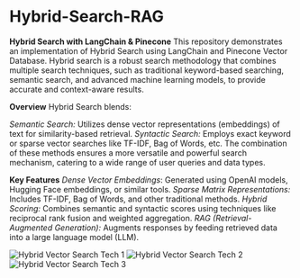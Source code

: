 # Hybrid-Search-RAG

**Hybrid Search with LangChain & Pinecone**
This repository demonstrates an implementation of Hybrid Search using LangChain and Pinecone Vector Database. Hybrid search is a robust search methodology that combines multiple search techniques, such as traditional keyword-based searching, semantic search, and advanced machine learning models, to provide accurate and context-aware results.

**Overview**
Hybrid Search blends:

_Semantic Search:_ Utilizes dense vector representations (embeddings) of text for similarity-based retrieval.
_Syntactic Search:_ Employs exact keyword or sparse vector searches like TF-IDF, Bag of Words, etc.
The combination of these methods ensures a more versatile and powerful search mechanism, catering to a wide range of user queries and data types.

**Key Features**
_Dense Vector Embeddings_: Generated using OpenAI models, Hugging Face embeddings, or similar tools.
_Sparse Matrix Representations:_ Includes TF-IDF, Bag of Words, and other traditional methods.
_Hybrid Scoring:_ Combines semantic and syntactic scores using techniques like reciprocal rank fusion and weighted aggregation.
_RAG (Retrieval-Augmented Generation):_ Augments responses by feeding retrieved data into a large language model (LLM).



![Hybrid Vector Search Tech 1](https://github.com/user-attachments/assets/cdff7c4d-d8a5-478d-8a62-08d9d8b9231c)
![Hybrid Vector Search Tech 2](https://github.com/user-attachments/assets/9648ef73-2482-4277-86f9-37c545f2f91c)
![Hybrid Vector Search Tech 3](https://github.com/user-attachments/assets/9048d1bf-92fb-4ae6-9b7f-9ef6dc39e2c7)

